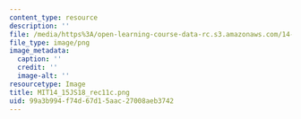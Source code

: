 ```yaml
---
content_type: resource
description: ''
file: /media/https%3A/open-learning-course-data-rc.s3.amazonaws.com/14-15j-networks-spring-2018/99a3b994f74d67d15aac27008aeb3742_MIT14_15JS18_rec11c.png
file_type: image/png
image_metadata:
  caption: ''
  credit: ''
  image-alt: ''
resourcetype: Image
title: MIT14_15JS18_rec11c.png
uid: 99a3b994-f74d-67d1-5aac-27008aeb3742
---
```

